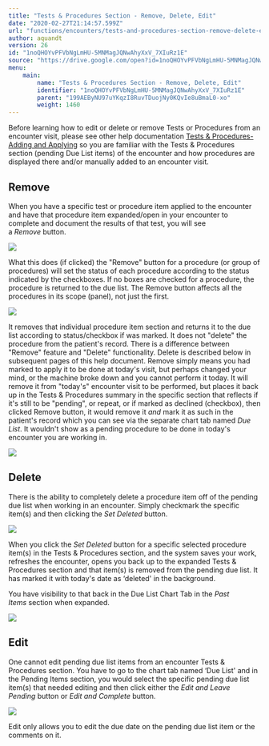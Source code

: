 ```yaml
---
title: "Tests & Procedures Section - Remove, Delete, Edit"
date: "2020-02-27T21:14:57.599Z"
url: "functions/encounters/tests-and-procedures-section-remove-delete-edit.html"
author: aquandt
version: 26
id: "1noQHOYvPFVbNgLmHU-5MNMagJQNwAhyXxV_7XIuRz1E"
source: "https://drive.google.com/open?id=1noQHOYvPFVbNgLmHU-5MNMagJQNwAhyXxV_7XIuRz1E"
menu:
    main:
        name: "Tests & Procedures Section - Remove, Delete, Edit"
        identifier: "1noQHOYvPFVbNgLmHU-5MNMagJQNwAhyXxV_7XIuRz1E"
        parent: "199AEByNU97uYKqzI8RuvTDuojNy0KQvIe8uBmaL0-xo"
        weight: 1460
---
```

Before learning how to edit or delete or remove Tests or Procedures from an encounter visit, please see other help documentation [Tests & Procedures-Adding and Applying](tests-and-procedures-section-applying-adding-completing-resulting.html) so you are familiar with the Tests & Procedures section (pending Due List items) of the encounter and how procedures are displayed there and/or manually added to an encounter visit.

## Remove

When you have a specific test or procedure item applied to the encounter and have that procedure item expanded/open in your encounter to complete and document the results of that test, you will see a *Remove* button.

![](tests-and-procedures-section-remove-delete-edit.images/image1.png)

What this does (if clicked) the "Remove" button for a procedure (or group of procedures) will set the status of each procedure according to the status indicated by the checkboxes. If no boxes are checked for a procedure, the procedure is returned to the due list. The Remove button affects all the procedures in its scope (panel), not just the first.

![](tests-and-procedures-section-remove-delete-edit.images/image2.png)

It removes that individual procedure item section and returns it to the due list according to status/checkbox if was marked. It does not "delete" the procedure from the patient's record. There is a difference between "Remove" feature and "Delete" functionality. Delete is described below in subsequent pages of this help document. Remove simply means you had marked to apply it to be done at today's visit, but perhaps changed your mind, or the machine broke down and you cannot perform it today. It will remove it from "today's" encounter visit to be performed, but places it back up in the Tests & Procedures summary in the specific section that reflects if it's still to be "pending", or repeat, or if marked as declined (checkbox), then clicked Remove button, it would remove it *and* mark it as such in the patient's record which you can see via the separate chart tab named *Due List*. It wouldn't show as a pending procedure to be done in today's encounter you are working in.

![](tests-and-procedures-section-remove-delete-edit.images/image3.png)

## Delete

There is the ability to completely delete a procedure item off of the pending due list when working in an encounter. Simply checkmark the specific item(s) and then clicking the *Set Deleted* button.

![](tests-and-procedures-section-remove-delete-edit.images/image4.png)

When you click the *Set Deleted* button for a specific selected procedure item(s) in the Tests & Procedures section, and the system saves your work, refreshes the encounter, opens you back up to the expanded Tests & Procedures section and that item(s) is removed from the pending due list. It has marked it with today's date as ‘deleted' in the background.

You have visibility to that back in the Due List Chart Tab in the *Past Items* section when expanded.

![](tests-and-procedures-section-remove-delete-edit.images/image5.png)

## Edit

One cannot edit pending due list items from an encounter Tests & Procedures section. You have to go to the chart tab named ‘Due List' and in the Pending Items section, you would select the specific pending due list item(s) that needed editing and then click either the *Edit and Leave Pending* button or *Edit and Complete* button.

![](https://lh5.googleusercontent.com/G3JtzOo491rRBwEUiPHdnsQCoD4OQLUbAud2ibNV_U4a8HreoivmtQNbsVFMjL9hS1RfSS9zoJ9v65k1Ni1Bap2Jim1U66Gdu7zbpeCp3vfTa4VLl07l-ik7yvs9a7LOJNT-FznrK0ZQEzu2Ww)

Edit only allows you to edit the due date on the pending due list item or the comments on it.

